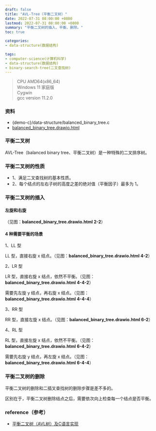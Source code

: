 ```yaml
---
draft: false
title: "AVL-Tree（平衡二叉树）"
date: 2022-07-31 08:00:00 +0800
lastmod: 2022-07-31 08:00:00 +0800
summary: "平衡二叉树的插入、平衡、删除。"
toc: true

categories:
- data-structure(数据结构)

tags:
- computer-science(计算机科学)
- data-structure(数据结构)
- binary-search-tree(二叉查找树)
---
```


> CPU AMD64(x86_64)<br/>
> Windows 11 家庭版<br/>
> Cygwin<br/>
> gcc version 11.2.0

### 资料

- {demo-c}/data-structure/balanced_binary_tree.c
- <a href="/drawio/computer-science/data-structure/balanced_binary_tree.drawio.html">balanced_binary_tree.drawio.html</a>

### 平衡二叉树

AVL-Tree（balanced binary tree、平衡二叉树）是一种特殊的二叉排序树。

### 平衡二叉树的性质

- 1、满足二叉查找树的基本性质。
- 2、每个结点的左右子树的高度之差的绝对值（平衡因子）最多为 1。

### 平衡二叉树的插入

#### 左旋和右旋

（见图：**balanced_binary_tree.drawio.html 2-2**）

#### 4 种需要平衡的场景

1、LL 型

LL 型，直接右旋 x 结点。（见图：**balanced_binary_tree.drawio.html 4-2**）

2、LR 型

LR 型，直接右旋 x 结点，依然不平衡。（见图：**balanced_binary_tree.drawio.html 4-4-2**）

需要先左旋 y 结点，再右旋 x 结点。（见图：**balanced_binary_tree.drawio.html 4-4-4**）

3、RR 型

RR 型，直接左旋 x 结点。（见图：**balanced_binary_tree.drawio.html 6-2**）

4、RL 型

RL 型，直接左旋 x 结点，依然不平衡。（见图：**balanced_binary_tree.drawio.html 6-4-2**）

需要先右旋 y 结点，再左旋 x 结点。（见图：**balanced_binary_tree.drawio.html 6-4-4**）

### 平衡二叉树的删除

平衡二叉树的删除和二插叉查找树的删除步骤是差不多的。

区别在于，平衡二叉树删除结点之后，需要依次向上检查每一个结点是否平衡。

### reference（参考）

- [平衡二叉树（AVL树）及C语言实现](http://c.biancheng.net/view/3432.html)
